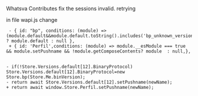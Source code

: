 Whatsva Contributes fix the sessions invalid. retrying

in file wapi.js change

     - { id: "bp", conditions: (module) => (module.default&&module.default.toString().includes('bp_unknown_version')) ? module.default : null },
     + { id: 'Perfil',conditions: (module) => module.__esModule === true && module.setPushname && !module.getComposeContents? module  : null,},
        

    - if(!Store.Versions.default[12].BinaryProtocol) Store.Versions.default[12].BinaryProtocol=new Store.bp(Store.Me.binVersion);
    - return await Store.Versions.default[12].setPushname(newName);
    + return await window.Store.Perfil.setPushname(newName);

